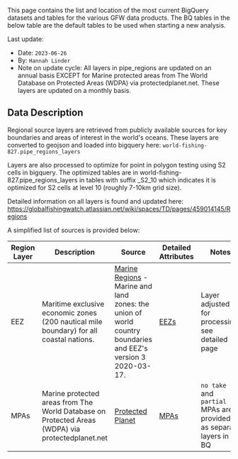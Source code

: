 This page contains the list and location of the most current BigQuery datasets and tables for the various GFW data products. The BQ tables in the below table are the default tables to be used when starting a new analysis. 

Last update:
   * Date: `2023-06-26`
   * By: `Hannah Linder`
   * Note on update cycle: All layers in pipe_regions are updated on an annual basis EXCEPT for Marine protected areas from The World Database 
     on Protected Areas (WDPA) via protectedplanet.net. These layers are updated on a monthly basis. 

## Data Description

Regional source layers are retrieved from publicly available sources for key boundaries and areas of interest in the world's oceans. These layers are converted to geojson and loaded into bigquery here: `world-fishing-827.pipe_regions_layers`

Layers are also processed to optimize for point in polygon testing using S2 cells in bigquery.  The optimized tables are in world-fishing-827.pipe_regions_layers in tables with suffix  _S2_10 which indicates it is optimized for S2 cells at level 10 (roughly 7-10km grid size).

Detailed information on all layers is found and updated here: https://globalfishingwatch.atlassian.net/wiki/spaces/TD/pages/459014145/Regions

A simplified list of sources is provided below:

| Region Layer | Description | Source | Detailed Attributes | Notes |
| --- | --- | --- | --- | --- | 
| EEZ | Maritime exclusive economic zones (200 nautical mile boundary) for all coastal nations. | [Marine Regions](https://www.marineregions.org/) - Marine and land zones: the union of world country boundaries and EEZ's version 3 2020-03-17. | [EEZs](https://globalfishingwatch.atlassian.net/wiki/spaces/TD/pages/459014157/EEZ+Boundaries) | Layer adjusted for processing, see detailed page  |
| MPAs | Marine protected areas from The World Database on Protected Areas (WDPA) via protectedplanet.net | [Protected Planet](https://www.protectedplanet.net/en/search-areas?filters[db_type][]=wdpa&filters[is_type][]=marine)| [MPAs](https://globalfishingwatch.atlassian.net/wiki/spaces/TD/pages/459112468/WDPA+Marine+MPAs) | `no take` and `partial` MPAs are provided as separate layers in BQ |
